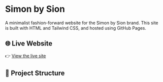 # Simon by Sion

A minimalist fashion-forward website for the Simon by Sion brand. This site is built with HTML and Tailwind CSS, and hosted using GitHub Pages.

## 🌐 Live Website

👉 [View the live site](https://yourusername.github.io/simon-by-sion/)

## 📁 Project Structure
